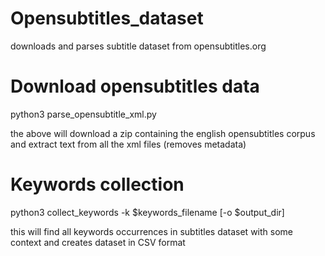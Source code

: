 # Opensubtitles_dataset
downloads and parses subtitle dataset from opensubtitles.org

# Download opensubtitles data
python3 parse_opensubtitle_xml.py

the above will download a zip containing the english opensubtitles corpus and extract text from all the xml files (removes metadata)

# Keywords collection
python3 collect_keywords -k $keywords_filename [-o $output_dir]

this will find all keywords occurrences in subtitles dataset with some context and creates dataset in CSV format
